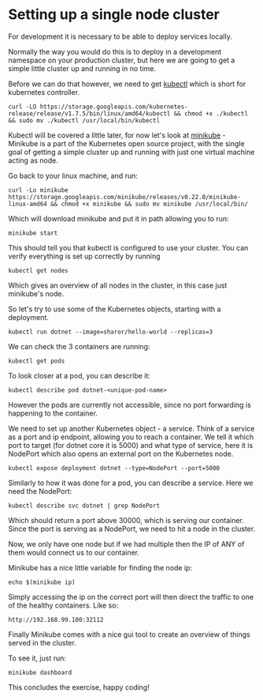 # Setting up a single node cluster
For development it is necessary to be able to deploy services locally. 

Normally the way you would do this is to deploy in a development namespace on your production cluster, but here we are going to get a simple little cluster up and running in no time. 

Before we can do that however, we need to get [kubectl](https://kubernetes.io/docs/tasks/tools/install-kubectl/) which is short for kubernetes controller.

```
curl -LO https://storage.googleapis.com/kubernetes-release/release/v1.7.5/bin/linux/amd64/kubectl && chmod +x ./kubectl && sudo mv ./kubectl /usr/local/bin/kubectl
```

Kubectl will be covered a little later, for now let's look at [minikube](https://github.com/kubernetes/minikube) - Minikube is a part of the Kubernetes open source project, with the single goal of getting a simple cluster up and running with just one virtual machine acting as node. 

Go back to your linux machine, and run: 
```
curl -Lo minikube https://storage.googleapis.com/minikube/releases/v0.22.0/minikube-linux-amd64 && chmod +x minikube && sudo mv minikube /usr/local/bin/
```

Which will download minikube and put it in path allowing you to run: 

```
minikube start
```

This should tell you that kubectl is configured to use your cluster.
You can verify everything is set up correctly by running 
```
kubectl get nodes
``` 

Which gives an overview of all nodes in the cluster, in this case just minikube's node.

So let's try to use some of the Kubernetes objects, starting with a deployment. 

```
kubectl run dotnet --image=sharor/hello-world --replicas=3
```

We can check the 3 containers are running: 

```
kubectl get pods

```

To look closer at a pod, you can describe it: 

```
kubectl describe pod dotnet-<unique-pod-name>
```
However the pods are currently not accessible, since no port forwarding is happening to the container. 

We need to set up another Kubernetes object - a service. Think of a service as a port and ip endpoint, allowing you to reach a container. We tell it which port to target (for dotnet core it is 5000) and what type of service, here it is NodePort which also opens an external port on the Kubernetes node.

```
kubectl expose deployment dotnet --type=NodePort --port=5000
```

Similarly to how it was done for a pod, you can describe a service. Here we need the NodePort: 
```
kubectl describe svc dotnet | grep NodePort
```

Which should return a port above 30000, which is serving our container. Since the port is serving as a NodePort, we need to hit a node in the cluster. 

Now, we only have one node but if we had multiple then the IP of ANY of them would connect us to our container. 

Minikube has a nice little variable for finding the node ip: 

```
echo $(minikube ip)
```

Simply accessing the ip on the correct port will then direct the traffic to one of the healthy containers. Like so: 

```
http://192.168.99.100:32112
```

Finally Minikube comes with a nice gui tool to create an overview of things served in the cluster. 

To see it, just run: 
```
minikube dashboard
```

This concludes the exercise, happy coding!